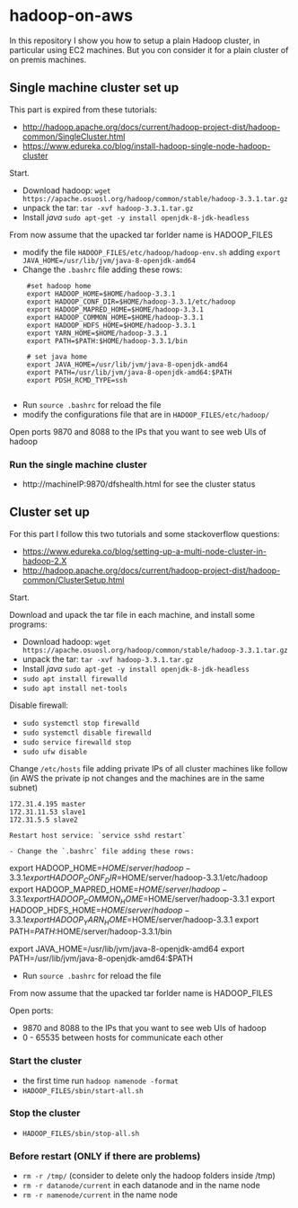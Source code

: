 # hadoop-on-aws
In this repository I show you how to setup a plain Hadoop cluster, in particular using EC2 machines.
But you con consider it for a plain cluster of on premis machines.

## Single machine cluster set up
This part is expired from these tutorials:
- http://hadoop.apache.org/docs/current/hadoop-project-dist/hadoop-common/SingleCluster.html
- https://www.edureka.co/blog/install-hadoop-single-node-hadoop-cluster

Start.
- Download hadoop: `wget https://apache.osuosl.org/hadoop/common/stable/hadoop-3.3.1.tar.gz`
- unpack the tar: `tar -xvf hadoop-3.3.1.tar.gz`
- Install _java_ `sudo apt-get -y install openjdk-8-jdk-headless`

From now assume that the upacked tar forlder name is HADOOP_FILES
- modify the file `HADOOP_FILES/etc/hadoop/hadoop-env.sh` adding `export JAVA_HOME=/usr/lib/jvm/java-8-openjdk-amd64`
- Change the `.bashrc` file adding these rows:
   ```
    #set hadoop home
    export HADOOP_HOME=$HOME/hadoop-3.3.1
    export HADOOP_CONF_DIR=$HOME/hadoop-3.3.1/etc/hadoop
    export HADOOP_MAPRED_HOME=$HOME/hadoop-3.3.1
    export HADOOP_COMMON_HOME=$HOME/hadoop-3.3.1
    export HADOOP_HDFS_HOME=$HOME/hadoop-3.3.1
    export YARN_HOME=$HOME/hadoop-3.3.1
    export PATH=$PATH:$HOME/hadoop-3.3.1/bin

    # set java home
    export JAVA_HOME=/usr/lib/jvm/java-8-openjdk-amd64
    export PATH=/usr/lib/jvm/java-8-openjdk-amd64:$PATH
    export PDSH_RCMD_TYPE=ssh
    
- Run `source .bashrc` for reload the file
- modify the configurations file that are in `HADOOP_FILES/etc/hadoop/`

Open ports 9870 and 8088 to the IPs that you want to see web UIs of hadoop

### Run the single machine cluster
- http://machineIP:9870/dfshealth.html for see the cluster status

## Cluster set up
For this part I follow this two tutorials and some stackoverflow questions:
- https://www.edureka.co/blog/setting-up-a-multi-node-cluster-in-hadoop-2.X
- http://hadoop.apache.org/docs/current/hadoop-project-dist/hadoop-common/ClusterSetup.html

Start.

Download and upack the tar file in each machine, and install some programs:
- Download hadoop: `wget https://apache.osuosl.org/hadoop/common/stable/hadoop-3.3.1.tar.gz`
- unpack the tar: `tar -xvf hadoop-3.3.1.tar.gz`
- Install _java_ `sudo apt-get -y install openjdk-8-jdk-headless`
- `sudo apt install firewalld`
- `sudo apt install net-tools`

Disable firewall:
- `sudo systemctl stop firewalld`
- `sudo systemctl disable firewalld`
- `sudo service firewalld stop`
- `sudo ufw disable`

Change `/etc/hosts` file adding private IPs of all cluster machines like follow (in AWS the private ip not changes and the machines are in the same subnet)
```
172.31.4.195 master
172.31.11.53 slave1
172.31.5.5 slave2

Restart host service: `service sshd restart`

- Change the `.bashrc` file adding these rows:
  ```
  export HADOOP_HOME=$HOME/server/hadoop-3.3.1
  export HADOOP_CONF_DIR=$HOME/server/hadoop-3.3.1/etc/hadoop
  export HADOOP_MAPRED_HOME=$HOME/server/hadoop-3.3.1
  export HADOOP_COMMON_HOME=$HOME/server/hadoop-3.3.1
  export HADOOP_HDFS_HOME=$HOME/server/hadoop-3.3.1
  export HADOOP_YARN_HOME=$HOME/server/hadoop-3.3.1
  export PATH=$PATH:$HOME/server/hadoop-3.3.1/bin

  export JAVA_HOME=/usr/lib/jvm/java-8-openjdk-amd64
  export PATH=/usr/lib/jvm/java-8-openjdk-amd64:$PATH

- Run `source .bashrc` for reload the file

From now assume that the upacked tar forlder name is HADOOP_FILES

Open ports:
- 9870 and 8088 to the IPs that you want to see web UIs of hadoop
- 0 - 65535 between hosts for communicate each other

### Start the cluster
- the first time run `hadoop namenode -format`
- `HADOOP_FILES/sbin/start-all.sh`

### Stop the cluster
- `HADOOP_FILES/sbin/stop-all.sh`

### Before restart (ONLY if there are problems)
- `rm -r /tmp/` (consider to delete only the hadoop folders inside /tmp)
- `rm -r datanode/current` in each datanode and in the name node
- `rm -r namenode/current` in the name node


